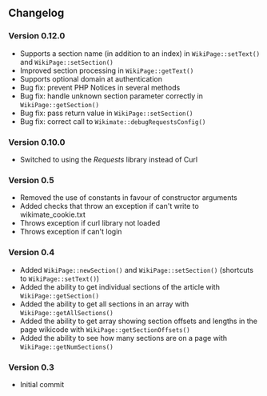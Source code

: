 ## Changelog

### Version 0.12.0

* Supports a section name (in addition to an index) in `WikiPage::setText()` and `WikiPage::setSection()`
* Improved section processing in `WikiPage::getText()`
* Supports optional domain at authentication
* Bug fix: prevent PHP Notices in several methods
* Bug fix: handle unknown section parameter correctly in `WikiPage::getSection()`
* Bug fix: pass return value in `WikiPage::setSection()`
* Bug fix: correct call to `Wikimate::debugRequestsConfig()`

### Version 0.10.0

* Switched to using the *Requests* library instead of Curl

### Version 0.5

* Removed the use of constants in favour of constructor arguments
* Added checks that throw an exception if can't write to wikimate_cookie.txt
* Throws exception if curl library not loaded
* Throws exception if can't login

### Version 0.4

* Added `WikiPage::newSection()` and `WikiPage::setSection()` (shortcuts to `WikiPage::setText()`)
* Added the ability to get individual sections of the article with `WikiPage::getSection()`
* Added the ability to get all sections in an array with `WikiPage::getAllSections()`
* Added the ability to get array showing section offsets and lengths in the page wikicode with `WikiPage::getSectionOffsets()`
* Added the ability to see how many sections are on a page with `WikiPage::getNumSections()`

### Version 0.3

* Initial commit
